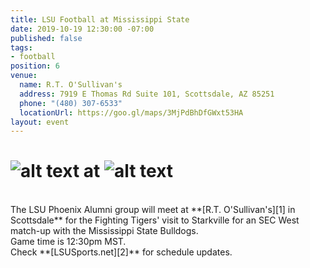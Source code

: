 ```yaml
---
title: LSU Football at Mississippi State
date: 2019-10-19 12:30:00 -07:00
published: false
tags:
- football
position: 6
venue:
  name: R.T. O'Sullivan's
  address: 7919 E Thomas Rd Suite 101, Scottsdale, AZ 85251
  phone: "(480) 307-6533"
  locationUrl: https://goo.gl/maps/3MjPdBhDfGWxt53HA
layout: event
---
```


# ![alt text](https://lsu-phoenix-alumni.github.io/assets/img/LSUTigers.png "LSU Fighting Tigers") at ![alt text](https://lsu-phoenix-alumni.github.io/assets/img/MSUBulldogs.png "Mississippi State Bulldogs")  
<br>
The LSU Phoenix Alumni group will meet at **[R.T. O'Sullivan's][1] in Scottsdale** for the Fighting Tigers' visit to Starkville for an SEC West match-up with the Mississippi State Bulldogs.  
<br>
Game time is 12:30pm MST.  
<br>
Check **[LSUSports.net][2]** for schedule updates.  

[1]: https://scottsdale.rtosullivans.com/ "RTO Scottsdale website"
[2]: http://www.lsusports.net/SportSelect.dbml?SPID=2164&SPSID=27811&DB_OEM_ID=5200&_ga=2.61742444.1994479276.1565745145-1475237789.1565745143 "THE OFFICIAL SITE OF LSU ATHLETICS"